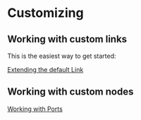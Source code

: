 # Customizing

## Working with custom links

This is the easiest way to get started:

[Extending the default Link](./extending-default-links.md)

## Working with custom nodes

[Working with Ports](./ports.md)